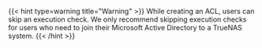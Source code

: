 &NewLine;

{{< hint type=warning title="Warning" >}}
While creating an ACL, users can skip an execution check. We only recommend skipping execution checks for users who need to join their Microsoft Active Directory to a TrueNAS system.
{{< /hint >}}
